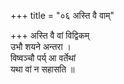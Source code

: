 +++
title = "०६ अस्ति वै वाम्"

+++
अस्ति वै वां विद्विकम्  
उभौ शयने अन्तरा ।  
विष्वञ्चौ पर्य् आ वर्तेथां  
यथा वां न सहासति ॥